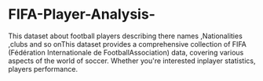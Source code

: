# FIFA-Player-Analysis-
This dataset about football players describing there names ,Nationalities ,clubs and so onThis dataset provides a comprehensive collection of FIFA (Fédération Internationale de FootballAssociation) data, covering various aspects of the world of soccer. Whether you're interested inplayer statistics, players performance.
